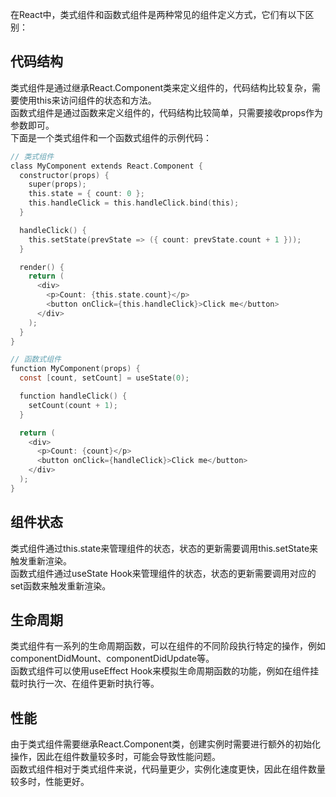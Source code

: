 在React中，类式组件和函数式组件是两种常见的组件定义方式，它们有以下区别：
## 代码结构
类式组件是通过继承React.Component类来定义组件的，代码结构比较复杂，需要使用this来访问组件的状态和方法。  
函数式组件是通过函数来定义组件的，代码结构比较简单，只需要接收props作为参数即可。  
下面是一个类式组件和一个函数式组件的示例代码：
```c
// 类式组件
class MyComponent extends React.Component {
  constructor(props) {
    super(props);
    this.state = { count: 0 };
    this.handleClick = this.handleClick.bind(this);
  }

  handleClick() {
    this.setState(prevState => ({ count: prevState.count + 1 }));
  }

  render() {
    return (
      <div>
        <p>Count: {this.state.count}</p>
        <button onClick={this.handleClick}>Click me</button>
      </div>
    );
  }
}

// 函数式组件
function MyComponent(props) {
  const [count, setCount] = useState(0);

  function handleClick() {
    setCount(count + 1);
  }

  return (
    <div>
      <p>Count: {count}</p>
      <button onClick={handleClick}>Click me</button>
    </div>
  );
}
```
## 组件状态
类式组件通过this.state来管理组件的状态，状态的更新需要调用this.setState来触发重新渲染。  
函数式组件通过useState Hook来管理组件的状态，状态的更新需要调用对应的set函数来触发重新渲染。
## 生命周期
类式组件有一系列的生命周期函数，可以在组件的不同阶段执行特定的操作，例如componentDidMount、componentDidUpdate等。  
函数式组件可以使用useEffect Hook来模拟生命周期函数的功能，例如在组件挂载时执行一次、在组件更新时执行等。
## 性能
由于类式组件需要继承React.Component类，创建实例时需要进行额外的初始化操作，因此在组件数量较多时，可能会导致性能问题。  
函数式组件相对于类式组件来说，代码量更少，实例化速度更快，因此在组件数量较多时，性能更好。